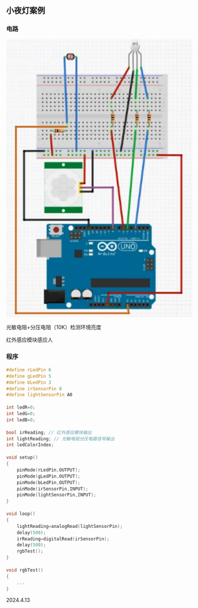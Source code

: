 ## 小夜灯案例

### 电路

![](./../assets/60.png)

光敏电阻+分压电阻（10K）检测环境亮度

红外感应模块感应人

### 程序

```c++
#define rLedPin 6
#define gLedPin 5
#define bLedPin 3
#define irSensorPin 8
#define lightSensorPin A0

int ledR=0;
int ledG=0;
int ledB=0;

bool irReading; // 红外感应模块输出
int lightReading; // 光敏电阻分压电路信号输出
int ledColorIndex;

void setup()
{
    pinMode(rLedPin,OUTPUT);
    pinMode(gLedPin,OUTPUT);
    pinMode(bLedPin,OUTPUT);
    pinMode(irSensorPin,INPUT);
    pinMode(lightSensorPin,INPUT);
}

void loop()
{
    lightReading=analogRead(lightSensorPin);
    delay(500);
    irReading=digitalRead(irSensorPin);
    delay(500);
    rgbTest();
}

void rgbTest()
{
    ...
}
```

2024.4.13